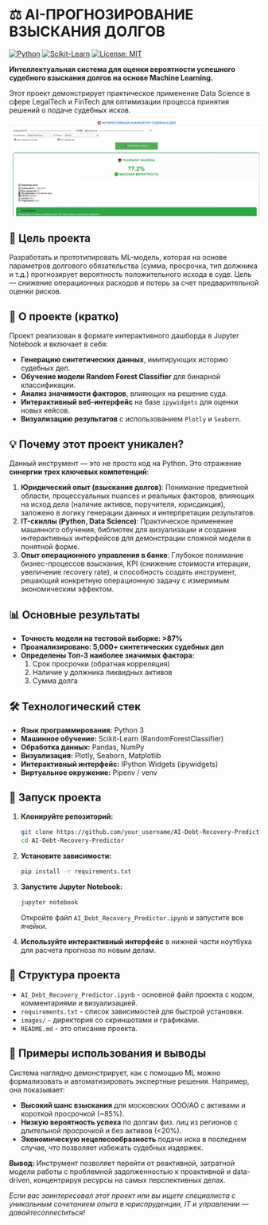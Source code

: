 # ⚖️ AI-ПРОГНОЗИРОВАНИЕ ВЗЫСКАНИЯ ДОЛГОВ

[![Python](https://img.shields.io/badge/Python-3.8%2B-blue)](https://www.python.org/)
[![Scikit-Learn](https://img.shields.io/badge/Scikit--Learn-1.2+-orange)](https://scikit-learn.org/)
[![License: MIT](https://img.shields.io/badge/License-MIT-yellow.svg)](https://opensource.org/licenses/MIT)

**Интеллектуальная система для оценки вероятности успешного судебного взыскания долгов на основе Machine Learning.**

Этот проект демонстрирует практическое применение Data Science в сфере LegalTech и FinTech для оптимизации процесса принятия решений о подаче судебных исков.

![Dashboard Preview](images/dashboard_preview.png)

## 🎯 Цель проекта

Разработать и прототипировать ML-модель, которая на основе параметров долгового обязательства (сумма, просрочка, тип должника и т.д.) прогнозирует вероятность положительного исхода в суде. Цель — снижение операционных расходов и потерь за счет предварительной оценки рисков.

## 🤖 О проекте (кратко)

Проект реализован в формате интерактивного дашборда в Jupyter Notebook и включает в себя:
*   **Генерацию синтетических данных**, имитирующих историю судебных дел.
*   **Обучение модели Random Forest Classifier** для бинарной классификации.
*   **Анализ значимости факторов**, влияющих на решение суда.
*   **Интерактивный веб-интерфейс** на базе `ipywidgets` для оценки новых кейсов.
*   **Визуализацию результатов** с использованием `Plotly` и `Seaborn`.

## 💡 Почему этот проект уникален?

Данный инструмент — это не просто код на Python. Это отражение **синергии трех ключевых компетенций**:
1.  **Юридический опыт (взыскание долгов)**: Понимание предметной области, процессуальных nuances и реальных факторов, влияющих на исход дела (наличие активов, поручителя, юрисдикция), заложено в логику генерации данных и интерпретации результатов.
2.  **IT-скиллы (Python, Data Science)**: Практическое применение машинного обучения, библиотек для визуализации и создания интерактивных интерфейсов для демонстрации сложной модели в понятной форме.
3.  **Опыт операционного управления в банке**: Глубокое понимание бизнес-процессов взыскания, KPI (снижение стоимости итерации, увеличение recovery rate), и способность создать инструмент, решающий конкретную операционную задачу с измеримым экономическим эффектом.

## 📊 Основные результаты

*   **Точность модели на тестовой выборке: >87%**
*   **Проанализировано: 5,000+ синтетических судебных дел**
*   **Определены Топ-3 наиболее значимых фактора:**
    1.  Срок просрочки (обратная корреляция)
    2.  Наличие у должника ликвидных активов
    3.  Сумма долга

## 🛠 Технологический стек

*   **Язык программирования:** Python 3
*   **Машинное обучение:** Scikit-Learn (RandomForestClassifier)
*   **Обработка данных:** Pandas, NumPy
*   **Визуализация:** Plotly, Seaborn, Matplotlib
*   **Интерактивный интерфейс:** IPython Widgets (ipywidgets)
*   **Виртуальное окружение:** Pipenv / venv

## 🚀 Запуск проекта

1.  **Клонируйте репозиторий:**
    ```bash
    git clone https://github.com/your_username/AI-Debt-Recovery-Predictor.git
    cd AI-Debt-Recovery-Predictor
    ```

2.  **Установите зависимости:**
    ```bash
    pip install -r requirements.txt
    ```

3.  **Запустите Jupyter Notebook:**
    ```bash
    jupyter notebook
    ```
    Откройте файл `AI_Debt_Recovery_Predictor.ipynb` и запустите все ячейки.

4.  **Используйте интерактивный интерфейс** в нижней части ноутбука для расчета прогноза по новым делам.

## 📁 Структура проекта

*   `AI_Debt_Recovery_Predictor.ipynb` - основной файл проекта с кодом, комментариями и визуализацией.
*   `requirements.txt` - список зависимостей для быстрой установки.
*   `images/` - директория со скриншотами и графиками.
*   `README.md` - это описание проекта.

## 🔮 Примеры использования и выводы

Система наглядно демонстрирует, как с помощью ML можно формализовать и автоматизировать экспертные решения. Например, она показывает:
*   **Высокий шанс взыскания** для московских ООО/АО с активами и короткой просрочкой (~85%).
*   **Низкую вероятность успеха** по долгам физ. лиц из регионов с длительной просрочкой и без активов (<20%).
*   **Экономическую нецелесообразность** подачи иска в последнем случае, что позволяет избежать судебных издержек.

**Вывод:** Инструмент позволяет перейти от реактивной, затратной модели работы с проблемной задолженностью к проактивной и data-driven, концентрируя ресурсы на самых перспективных делах.


*Если вас заинтересовал этот проект или вы ищете специалиста с уникальным сочетанием опыта в юриспруденции, IT и управлении — давайтеconnectиться!*
